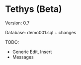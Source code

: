 Tethys (Beta)
=============

Version: 0.7

Database: demo001.sql + changes

TODO:
* Generic Edit, Insert
* Messages
